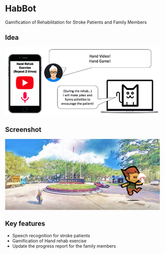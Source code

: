 # HabBot 

Gamification of Rehabilitation for Stroke Patients and Family Members

## Idea
![Screenshot](habbot-idea.png)

## Screenshot
![Screenshot](habbot-screenshot.png)

## Key features
- Speech recognition for stroke patients
- Gamification of Hand rehab exercise
- Update the progress report for the family members 
